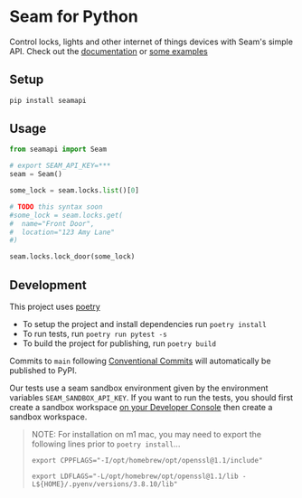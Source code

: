 # Seam for Python

Control locks, lights and other internet of things devices with Seam's simple API. Check out the [documentation](https://docs.getseam.com) or [some examples](examples)

## Setup

```bash
pip install seamapi
```

## Usage

```python
from seamapi import Seam

# export SEAM_API_KEY=***
seam = Seam()

some_lock = seam.locks.list()[0]

# TODO this syntax soon
#some_lock = seam.locks.get(
#  name="Front Door",
#  location="123 Amy Lane"
#)

seam.locks.lock_door(some_lock)
```

## Development

This project uses [poetry](https://github.com/python-poetry/poetry)

- To setup the project and install dependencies run `poetry install`
- To run tests, run `poetry run pytest -s`
- To build the project for publishing, run `poetry build`

Commits to `main` following [Conventional Commits](https://www.conventionalcommits.org/en/v1.0.0/) will automatically be published to PyPI.

Our tests use a seam sandbox environment given by the environment
variables `SEAM_SANDBOX_API_KEY`. If you want to run the tests, you should
first create a sandbox workspace [on your Developer Console](https://console.getseam.com)
then create a sandbox workspace.

> NOTE: For installation on m1 mac, you may need to export the following lines
> prior to `poetry install`...
>
> `export CPPFLAGS="-I/opt/homebrew/opt/openssl@1.1/include"`
>
> `export LDFLAGS="-L/opt/homebrew/opt/openssl@1.1/lib -L${HOME}/.pyenv/versions/3.8.10/lib"`
